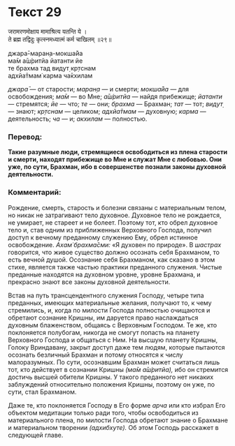 # Текст 29

जरामरणमोक्षाय मामाश्रित्य यतन्ति ये ।  
ते ब्रह्म तद्विदुः कृत्स्नमध्यात्मं कर्म चाखिलम् ॥२९॥

джара̄-маран̣а-мокша̄йа  
ма̄м а̄ш́ритйа йатанти йе  
те брахма тад видут̣ кр̣тснам  
адхйа̄тмам̇ карма ча̄кхилам

_джара̄_ — от старости; _маран̣а_ — и смерти; _мокша̄йа_ — для освобождения; _ма̄м_ — во Мне; _а̄ш́ритйа_ — найдя прибежище; _йатанти_ — стремятся; _йе_ — что; _те_ — они; _брахма_ — Брахман; _тат_ — тот; _видут̣_ — знают; _кр̣тснам_ — целиком; _адхйа̄тмам_ — духовную; _карма_ — деятельность; _ча_ — и; _акхилам_ — полностью.

### Перевод:

**Такие разумные люди, стремящиеся освободиться из плена старости и смерти, находят прибежище во Мне и служат Мне с любовью. Они уже, по сути, Брахман, ибо в совершенстве познали законы духовной деятельности.**

### Комментарий:

Рождение, смерть, старость и болезни связаны с материальным телом, но никак не затрагивают тело духовное. Духовное тело не рождается, не умирает, не стареет и не болеет. Поэтому тот, кто обрел духовное тело и, став одним из приближенных Верховного Господа, получил доступ к вечному преданному служению Ему, обрел истинное освобождение. _Ахам̇ брахма̄сми:_ «Я духовен по природе». В _шастрах_ говорится, что живое существо должно осознать себя Брахманом, то есть вечной душой. Осознание себя Брахманом, как сказано в этом стихе, является также частью практики преданного служения. Чистые преданные находятся на духовном уровне, уровне Брахмана, и прекрасно знают все законы духовной деятельности.

Встав на путь трансцендентного служения Господу, четыре типа преданных, имеющих материальные желания, получают то, к чему стремились, и, когда по милости Господа полностью очищаются и обретают сознание Кришны, им даруется право наслаждаться духовным блаженством, общаясь с Верховным Господом. Те же, кто поклоняется полубогам, никогда не смогут попасть на планету Верховного Господа и общаться с Ним. На высшую планету Кришны, Голоку Вриндавану, закрыт доступ даже тем людям, которые пытаются осознать безличный Брахман и потому относятся к числу малоразумных. По сути, осознавшим Брахман может считаться лишь тот, кто действует в сознании Кришны _(ма̄м а̄ш́ритйа),_ ибо он стремится достичь высшей обители Кришны. У такого преданного нет никаких заблуждений относительно положения Кришны, поэтому он уже, по сути, стал Брахманом.

Даже те, кто поклоняется Господу в Его форме _арча_ или кто избрал Его объектом медитации только ради того, чтобы освободиться из материального плена, по милости Господа обретают знание о Брахмане и материальном творении _(адхибхуте)._ Об этом Господь расскажет в следующей главе.